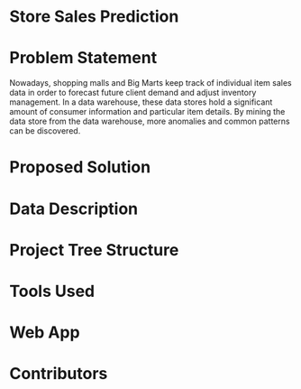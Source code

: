 # Store Sales Prediction

# Problem Statement
Nowadays, shopping malls and Big Marts keep track of individual item sales data in order to forecast future client demand and adjust inventory management. In a data warehouse, these data stores hold a significant amount of consumer information and particular item details. By mining the data store from the data warehouse, more anomalies and common patterns can be discovered.

# Proposed Solution

# Data Description

# Project Tree Structure

# Tools Used

# Web App

# Contributors

